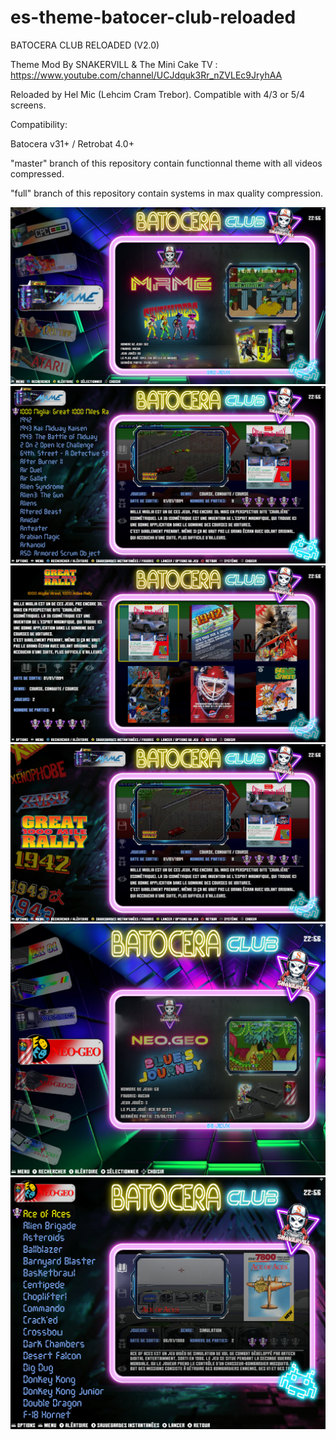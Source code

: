 # es-theme-batocer-club-reloaded

BATOCERA CLUB RELOADED (V2.0)

Theme Mod By SNAKERVILL & The Mini Cake TV : https://www.youtube.com/channel/UCJdquk3Rr_nZVLEc9JryhAA

Reloaded by Hel Mic (Lehcim Cram Trebor). Compatible with 4/3 or 5/4 screens.

Compatibility:

Batocera v31+ / Retrobat 4.0+

"master" branch of this repository contain functionnal theme with all videos compressed.

"full" branch of this repository contain systems in max quality compression.

![0](https://github.com/lehcimcramtrebor/es-theme-batocer-club-reloaded/blob/master/_inc/screenshots/screenshot01.png)
![0](https://github.com/lehcimcramtrebor/es-theme-batocer-club-reloaded/blob/master/_inc/screenshots/screenshot02.png)
![0](https://github.com/lehcimcramtrebor/es-theme-batocer-club-reloaded/blob/master/_inc/screenshots/screenshot03.png)
![0](https://github.com/lehcimcramtrebor/es-theme-batocer-club-reloaded/blob/master/_inc/screenshots/screenshot04.png)
![0](https://github.com/lehcimcramtrebor/es-theme-batocer-club-reloaded/blob/master/_inc/screenshots/screenshot05.png)
![0](https://github.com/lehcimcramtrebor/es-theme-batocer-club-reloaded/blob/master/_inc/screenshots/screenshot06.png)
